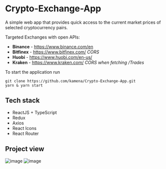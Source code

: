 # Crypto-Exchange-App
A simple web app that provides quick access to the current market prices of selected cryptocurrency pairs.

Targeted Exchanges with open APIs:
- **Binance** - https://www.binance.com/en
- **Bitfinex** - https://www.bitfinex.com/ *CORS*
- **Huobi** - https://www.huobi.com/en-us/
- **Kraken** - https://www.kraken.com/ *CORS when fetching /Trades*

To start the application run
```
git clone https://github.com/kamena/Crypto-Exchange-App.git
yarn & yarn start
```

## Tech stack
- ReactJS + TypeScript
- Redux
- Axios
- React Icons
- React Router

## Project view
![image](https://user-images.githubusercontent.com/5559493/193472768-32237552-5e3d-4bb0-9acf-c2c0c856195a.png)
![image](https://user-images.githubusercontent.com/5559493/193472783-dcd7d82c-7340-49f3-b68b-19d718cd21dc.png)

